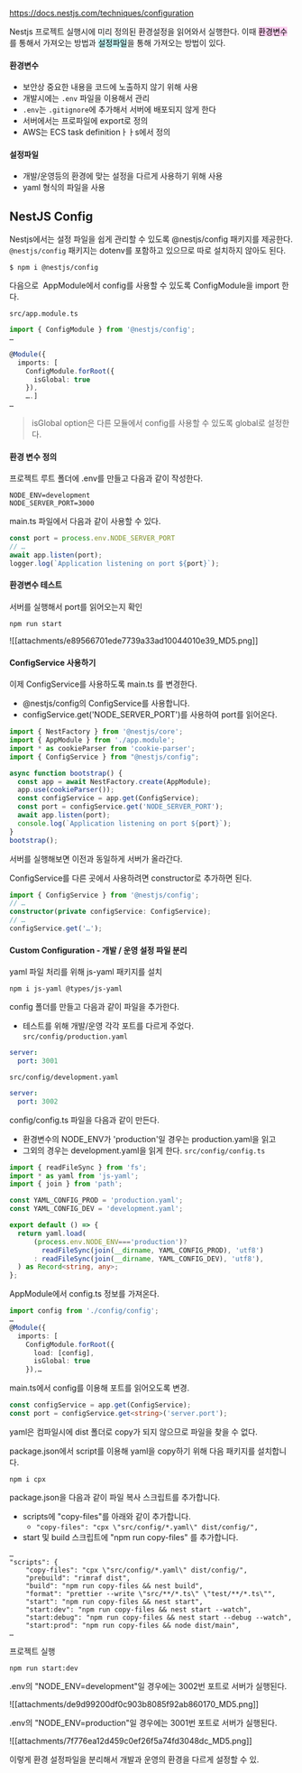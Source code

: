 https://docs.nestjs.com/techniques/configuration

Nestjs 프로젝트 실행시에 미리 정의된 환경설정을 읽어와서 실행한다.
이때 <mark style="background: #FFB8EBA6;">환경변수</mark>를 통해서 가져오는 방법과 <mark style="background: #ABF7F7A6;">설정파일</mark>을 통해 가져오는 방법이 있다.

#### 환경변수
- 보안상 중요한 내용을 코드에 노출하지 않기 위해 사용
- 개발시에는 `.env` 파일을 이용해서 관리
- `.env`는 `.gitignore`에 추가해서 서버에 배포되지 않게 한다
- 서버에서는 프로파일에 export로 정의
- AWS는 ECS task definitionㅏㅏs에서 정의
#### 설정파일
- 개발/운영등의 환경에 맞는 설정을 다르게 사용하기 위해 사용
- yaml 형식의 파일을 사용

## NestJS Config
Nestjs에서는 설정 파일을 쉽게 관리할 수 있도록 @nestjs/config 패키지를 제공한다.
`@nestjs/config` 패키지는 dotenv를 포함하고 있으므로 따로 설치하지 않아도 된다.
```shell
$ npm i @nestjs/config
```

다음으로  AppModule에서 config를 사용할 수 있도록 ConfigModule을 import 한다.

`src/app.module.ts`
```ts
import { ConfigModule } from '@nestjs/config';
…

@Module({
  imports: [
    ConfigModule.forRoot({
      isGlobal: true
    }),
    ….]
…
```
> isGlobal option은 다른 모듈에서 config를 사용할 수 있도록 global로 설정한다.

#### 환경 변수 정의
프로젝트 루트 폴더에 .env를 만들고 다음과 같이 작성한다.
```
NODE_ENV=development
NODE_SERVER_PORT=3000
```

main.ts 파일에서 다음과 같이 사용할 수 있다.
```ts
const port = process.env.NODE_SERVER_PORT
// …
await app.listen(port);
logger.log(`Application listening on port ${port}`);
```

#### 환경변수 테스트
서버를 실행해서 port를 읽어오는지 확인
```
npm run start
```
![[attachments/e89566701ede7739a33ad10044010e39_MD5.png]]

#### ConfigService 사용하기

이제 ConfigService를 사용하도록 main.ts 를 변경한다.
- @nestjs/config의 ConfigService를 사용합니다.
- configService.get('NODE_SERVER_PORT')를 사용하여 port를 읽어온다.

```ts
import { NestFactory } from '@nestjs/core';
import { AppModule } from './app.module';
import * as cookieParser from 'cookie-parser';
import { ConfigService } from "@nestjs/config";

async function bootstrap() {
  const app = await NestFactory.create(AppModule);
  app.use(cookieParser());
  const configService = app.get(ConfigService);
  const port = configService.get('NODE_SERVER_PORT');
  await app.listen(port);
  console.log(`Application listening on port ${port}`);
}
bootstrap();
```
서버를 실행해보면 이전과 동일하게 서버가 올라간다.

ConfigService를 다른 곳에서 사용하려면 constructor로 추가하면 된다.

```ts
import { ConfigService } from '@nestjs/config';
// …
constructor(private configService: ConfigService);
// …
configService.get('…');
```
#### Custom Configuration - 개발 / 운영 설정 파일 분리
yaml 파일 처리를 위해 js-yaml 패키지를 설치
```shell
npm i js-yaml @types/js-yaml
```

config 폴더를 만들고 다음과 같이 파일을 추가한다.

- 테스트를 위해 개발/운영 각각 포트를 다르게 주었다.
`src/config/production.yaml`
```yaml
server:
  port: 3001
```

`src/config/development.yaml`
```yaml
server:
  port: 3002
```

config/config.ts 파일을 다음과 같이 만든다.

- 환경변수의 NODE_ENV가 'production'일 경우는 production.yaml을 읽고
- 그외의 경우는 development.yaml을 읽게 한다.
`src/config/config.ts`
```ts
import { readFileSync } from 'fs';
import * as yaml from 'js-yaml';
import { join } from 'path';

const YAML_CONFIG_PROD = 'production.yaml';
const YAML_CONFIG_DEV = 'development.yaml';

export default () => {
  return yaml.load(
      (process.env.NODE_ENV==='production')?
        readFileSync(join(__dirname, YAML_CONFIG_PROD), 'utf8')
      : readFileSync(join(__dirname, YAML_CONFIG_DEV), 'utf8'),
  ) as Record<string, any>;
};
```

AppModule에서 config.ts 정보를 가져온다.

```ts
import config from './config/config';
…
@Module({
  imports: [
    ConfigModule.forRoot({
      load: [config],
      isGlobal: true
    }),…
```

main.ts에서 config를 이용해 포트를 읽어오도록 변경.

```ts
const configService = app.get(ConfigService);
const port = configService.get<string>('server.port');
```

yaml은 컴파일시에 dist 폴더로 copy가 되지 않으므로 파일을 찾을 수 없다.

package.json에서 script를 이용해 yaml을 copy하기 위해 다음 패키지를 설치합니다.

```shell
npm i cpx
```

package.json을 다음과 같이 파일 복사 스크립트를 추가합니다.

- scripts에 "copy-files"를 아래와 같이 추가합니다.
	- `"copy-files": "cpx \"src/config/*.yaml\" dist/config/",`
- start 및 build 스크립트에 "npm run copy-files" 를 추가합니다.

```
…
"scripts": {
    "copy-files": "cpx \"src/config/*.yaml\" dist/config/",
    "prebuild": "rimraf dist",
    "build": "npm run copy-files && nest build",
    "format": "prettier --write \"src/**/*.ts\" \"test/**/*.ts\"",
    "start": "npm run copy-files && nest start",
    "start:dev": "npm run copy-files && nest start --watch",
    "start:debug": "npm run copy-files && nest start --debug --watch",
    "start:prod": "npm run copy-files && node dist/main",
…
```

프로젝트 실행

```
npm run start:dev
```

.env의 "NODE_ENV=development"일 경우에는 3002번 포트로 서버가 실행된다.

![[attachments/de9d99200df0c903b8085f92ab860170_MD5.png]]

.env의 "NODE_ENV=production"일 경우에는 3001번 포트로 서버가 실행된다.

![[attachments/7f776ea12d459c0ef26f5a74fd3048dc_MD5.png]]

이렇게 환경 설정파일을 분리해서 개발과 운영의 환경을 다르게 설정할 수 있.